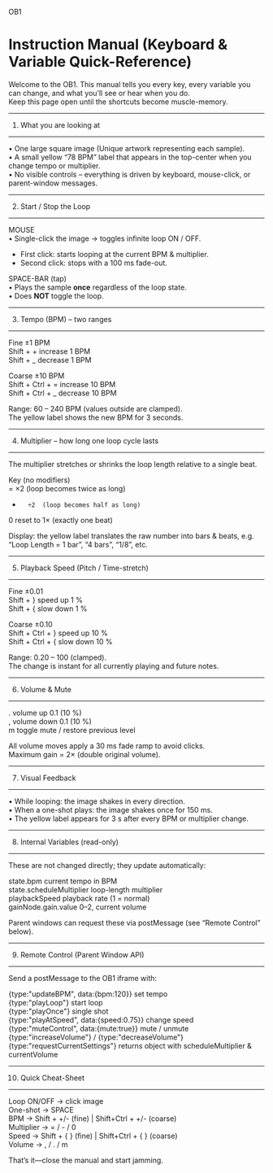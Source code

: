 OB1 

Instruction Manual (Keyboard & Variable Quick-Reference)
======================================================

Welcome to the OB1.  This manual tells you every key, every variable you can change, and what you’ll see or hear when you do.  
Keep this page open until the shortcuts become muscle-memory.

-------------------------------------------------
1.  What you are looking at
-------------------------------------------------
• One large square image (Unique artwork representing each sample).  
• A small yellow “78 BPM” label that appears in the top-center when you change tempo or multiplier.  
• No visible controls – everything is driven by keyboard, mouse-click, or parent-window messages.

-------------------------------------------------
2.  Start / Stop the Loop
-------------------------------------------------
MOUSE  
• Single-click the image → toggles infinite loop ON / OFF.  
  - First click: starts looping at the current BPM & multiplier.  
  - Second click: stops with a 100 ms fade-out.

SPACE-BAR (tap)  
• Plays the sample **once** regardless of the loop state.  
• Does **NOT** toggle the loop.

-------------------------------------------------
3.  Tempo (BPM) – two ranges
-------------------------------------------------
Fine ±1 BPM  
Shift +  +        increase 1 BPM  
Shift +  _        decrease 1 BPM  

Coarse ±10 BPM  
Shift + Ctrl +  =   increase 10 BPM  
Shift + Ctrl +  _   decrease 10 BPM  

Range: 60 – 240 BPM (values outside are clamped).  
The yellow label shows the new BPM for 3 seconds.

-------------------------------------------------
4.  Multiplier – how long one loop cycle lasts
-------------------------------------------------
The multiplier stretches or shrinks the loop length relative to a single beat.

Key (no modifiers)  
=       ×2  (loop becomes twice as long)  
-       ÷2  (loop becomes half as long)  
0       reset to 1× (exactly one beat)

Display: the yellow label translates the raw number into bars & beats, e.g.  
“Loop Length = 1 bar”, “4 bars”, “1/8”, etc.

-------------------------------------------------
5.  Playback Speed (Pitch / Time-stretch)
-------------------------------------------------
Fine ±0.01  
Shift +  }   speed up 1 %  
Shift +  {   slow down 1 %  

Coarse ±0.10  
Shift + Ctrl + }   speed up 10 %  
Shift + Ctrl + {   slow down 10 %  

Range: 0.20 – 100 (clamped).  
The change is instant for all currently playing and future notes.

-------------------------------------------------
6.  Volume & Mute
-------------------------------------------------
.       volume up 0.1 (10 %)  
,       volume down 0.1 (10 %)  
m       toggle mute / restore previous level  

All volume moves apply a 30 ms fade ramp to avoid clicks.  
Maximum gain = 2× (double original volume).

-------------------------------------------------
7.  Visual Feedback
-------------------------------------------------
• While looping: the image shakes in every direction.  
• When a one-shot plays: the image shakes once for 150 ms.  
• The yellow label appears for 3 s after every BPM or multiplier change.

-------------------------------------------------
8.  Internal Variables (read-only)
-------------------------------------------------
These are not changed directly; they update automatically:

state.bpm                current tempo in BPM  
state.scheduleMultiplier loop-length multiplier  
playbackSpeed            playback rate (1 = normal)  
gainNode.gain.value      0–2, current volume  

Parent windows can request these via postMessage (see “Remote Control” below).

-------------------------------------------------
9.  Remote Control (Parent Window API)
-------------------------------------------------
Send a postMessage to the OB1 iframe with:

{type:"updateBPM", data:{bpm:120}}       set tempo  
{type:"playLoop"}                        start loop  
{type:"playOnce"}                        single shot  
{type:"playAtSpeed", data:{speed:0.75}}  change speed  
{type:"muteControl", data:{mute:true}}   mute / unmute  
{type:"increaseVolume"} / {type:"decreaseVolume"}  
{type:"requestCurrentSettings"}          returns object with scheduleMultiplier & currentVolume

-------------------------------------------------
10.  Quick Cheat-Sheet
-------------------------------------------------
Loop ON/OFF   → click image  
One-shot      → SPACE  
BPM           → Shift + +/- (fine) | Shift+Ctrl + +/- (coarse)  
Multiplier    → = / - / 0  
Speed         → Shift + { } (fine) | Shift+Ctrl + { } (coarse)  
Volume        → , / . / m  

That’s it—close the manual and start jamming.